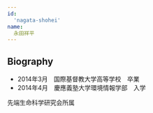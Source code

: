 ```yaml
---
id:
  'nagata-shohei'
name:
  永田祥平
---
```


## Biography

- 2014年3月　国際基督教大学高等学校　卒業
- 2014年4月　慶應義塾大学環境情報学部　入学

先端生命科学研究会所属
